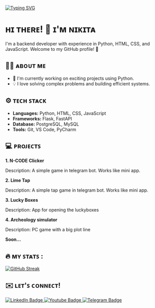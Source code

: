 [![Typing SVG](https://readme-typing-svg.herokuapp.com?font=Nunito&weight=900&size=72&pause=1000&color=E1E1E1&background=5B6458&center=true&vCenter=true&width=1080&height=300&lines=Backend+development;Frontend+development;Mini+Apps+development)](https://git.io/typing-svg)

# ʜɪ ᴛʜᴇʀᴇ! 👋 ɪ'ᴍ ɴɪᴋɪᴛᴀ

I'm a backend developer with experience in Python, HTML, CSS, and JavaScript. Welcome to my GitHub profile! 🚀

## 👨‍💻 ᴀʙᴏᴜᴛ ᴍᴇ

- 🌱 I'm currently working on exciting projects using Python.
- 💡 I love solving complex problems and building efficient systems.

## ⚙️ ᴛᴇᴄʜ ꜱᴛᴀᴄᴋ

- **Languages:** Python, HTML, CSS, JavaScript
- **Frameworks:** Flask, FastAPI
- **Database:** PostgreSQL, MySQL
- **Tools:** Git, VS Code, PyCharm

## 💻 ᴘʀᴏᴊᴇᴄᴛꜱ

**1. N-CODE Clicker**

Description: A simple game in telegram bot. Works like mini app.

**2. Lime Tap**

Description: A simple tap game in telegram bot. Works like mini app.

**3. Lucky Boxes**

Description: App for opening the luckyboxes

**4. Archeology simulator**

Description: PC game with a big plot line

**Soon...**

## 🔥 ᴍʏ ꜱᴛᴀᴛꜱ :

[![GitHub Streak](https://github-readme-streak-stats.herokuapp.com?user=NERV-NICK&theme=dark&hide_border=true&border_radius=15)](https://git.io/streak-stats)

## ✉️ ʟᴇᴛ'ꜱ ᴄᴏɴɴᴇᴄᴛ!

<div id="badges">
  <a href="https://www.linkedin.com/in/nikita-rusakov-python/">
    <img src="https://img.shields.io/badge/LinkedIn-blue?style=for-the-badge&logo=linkedin&logoColor=white" alt="LinkedIn Badge"/>
  </a>
  <a href="https://youtube.com/@n-codeee?si=KSI4Vc-vED7NGDn1">
    <img src="https://img.shields.io/badge/YouTube-red?style=for-the-badge&logo=youtube&logoColor=white" alt="Youtube Badge"/>
  </a>
  <a href="https://t.me/NERV_NICKK">
    <img src="https://img.shields.io/badge/Telegram-blue?style=for-the-badge&logo=telegram&logoColor=white" alt="Telegram Badge"/>
  </a>
</div>
